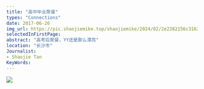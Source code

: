 ```yaml
---
title: "高中毕业聚餐"
types: "Connections"
date: 2017-06-26
img_url: https://pic.shaojiemike.top/shaojiemike/2024/02/2e2382156c3162cfdbf458ffad4137e1.jpg
selectedInFirstPage:
abstract: "高考后聚餐，YY还是那么漂亮"
location: "长沙市"
Journalist:
- Shaojie Tan
KeyWords:
---
```


![](https://pic.shaojiemike.top/shaojiemike/2024/02/bdd93565341026231378b2a8d6114447.jpg)